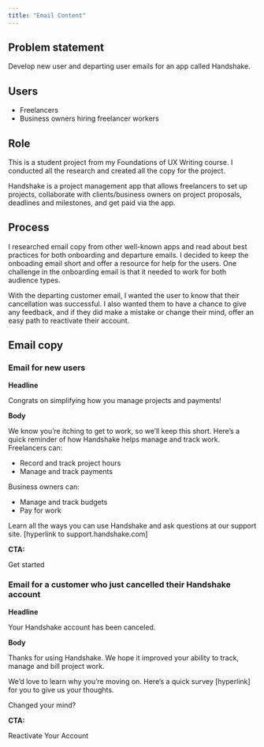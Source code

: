 ```yaml
---
title: "Email Content"
---
```


## Problem statement
Develop new user and departing user emails for an app called Handshake.

## Users
- Freelancers
- Business owners hiring freelancer workers

## Role
This is a student project from my Foundations of UX Writing course. I conducted all the research and created all the copy for the project.

Handshake is a project management app that allows freelancers to set up projects, collaborate with clients/business owners on project proposals, deadlines and milestones, and get paid via the app.

## Process
I researched email copy from other well-known apps and read about best practices for both onboarding and departure emails. I decided to keep the onboading email short and offer a resource for help for the users. One challenge in the onboarding email is that it needed to work for both audience types.

With the departing customer email, I wanted the user to know that their cancellation was successful. I also wanted them to have a chance to give any feedback, and if they did make a mistake or change their mind, offer an easy path to reactivate their account.

## Email copy

### Email for new users

**Headline**

Congrats on simplifying how you manage projects and payments!

**Body**

We know you’re itching to get to work, so we’ll keep this short. Here’s a quick reminder of how Handshake helps manage and track work.
Freelancers can:
- Record and track project hours
- Manage and track payments

Business owners can:
- Manage and track budgets
- Pay for work

Learn all the ways you can use Handshake and ask questions at our support site.  [hyperlink to support.handshake.com]

**CTA:**

Get started

### Email for a customer who just cancelled their Handshake account

**Headline**

Your Handshake account has been canceled.

**Body**

Thanks for using Handshake. We hope it improved your ability to track, manage and bill project work.

We’d love to learn why you’re moving on. Here’s a quick survey [hyperlink] for you to give us your thoughts.

Changed your mind?

**CTA:**

Reactivate Your Account
